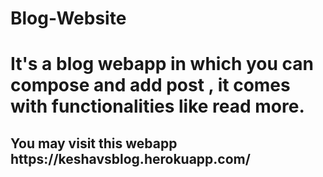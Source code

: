 # Blog-Website
<h1>It's a blog webapp in which you can compose and add post , it comes with functionalities like read more.</h1>
<h2>You may visit this webapp https://keshavsblog.herokuapp.com/ </h2>
